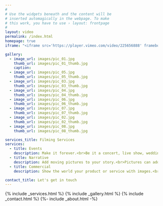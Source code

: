 ```yaml
---
#
# Use the widgets beneath and the content will be
# inserted automagically in the webpage. To make
# this work, you have to use › layout: frontpage
#
layout: video
permalink: /index.html
homepage: true
iframe: "<iframe src='https://player.vimeo.com/video/225656888' frameborder='0' allowfullscreen></iframe>"

gallery:
  - image_url: images/pic_01.jpg
    thumb_url: images/pic_01_thumb.jpg
    caption: 
  - image_url: images/pic_05.jpg
    thumb_url: images/pic_05_thumb.jpg
  - image_url: images/pic_03.jpg
    thumb_url: images/pic_03_thumb.jpg
  - image_url: images/pic_04.jpg
    thumb_url: images/pic_04_thumb.jpg
  - image_url: images/pic_06.jpg
    thumb_url: images/pic_06_thumb.jpg
  - image_url: images/pic_07.jpg
    thumb_url: images/pic_07_thumb.jpg
  - image_url: images/pic_02.jpg
    thumb_url: images/pic_02_thumb.jpg
  - image_url: images/pic_08.jpg
    thumb_url: images/pic_08_thumb.jpg

services_title: Filming Services
services:
  - title: Events
    description: Make it forever.<br>Be it a concert, live show, wedding or anything else in this world.
  - title: Narrative
    description: Add moving pictures to your story.<br>Pictures can add more than a 1000 words to describe your story. 
  - title: Commercial
    description: Show the world your product or service with images.<br>Images can be a great way to communicate.

contact_title: Let's get in touch
---
```


{% include _services.html %}
{% include _gallery.html %}
{% include _contact.html %}
{%- include _about.html -%}
